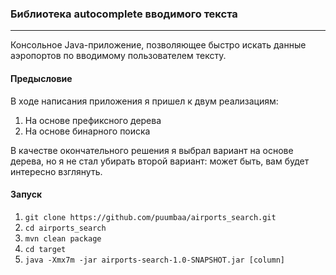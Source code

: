 ### Библиотека autocomplete вводимого текста
___
Консольное Java-приложение, позволяющее быстро искать
данные аэропортов по вводимому пользователем тексту.

#### Предысловие
В ходе написания приложения я пришел к двум реализациям:
1. На основе префиксного дерева
2. На основе бинарного поиска

В качестве окончательного решения я выбрал вариант на основе дерева, но я не стал убирать второй вариант: может быть, вам будет интересно взглянуть.

#### Запуск
1. `git clone https://github.com/puumbaa/airports_search.git`
2. `cd airports_search` 
3. `mvn clean package`
4. `cd target`
5. `java -Xmx7m -jar airports-search-1.0-SNAPSHOT.jar [column]`
